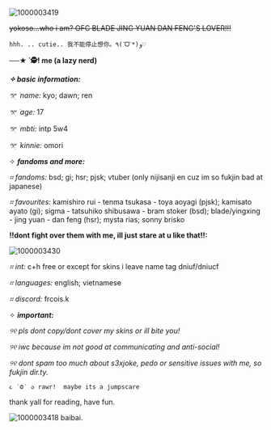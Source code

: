 ![1000003419](https://github.com/iifuudoudou/iifuudoudou/assets/165263026/c96c0da6-43f9-4758-bb5e-b6c0cf951069)

~~yokoso...who i am? OFC BLADE JING YUAN DAN FENG'S LOVER!!!~~

    hhh. .. cutie.. 我不能停止想你。٩(ˊᗜˋ*)و♡

**──★ ˙🕵️! me (a lazy nerd)**

***✧ basic information:***

_𖦁ׅ ࣪ name:_ kyo; dawn; ren

_𖦁ׅ ࣪ age:_ 17

_𖦁ׅ ࣪ mbti:_ intp 5w4

_𖦁ׅ ࣪ kinnie:_ omori

✧ ***fandoms and more:***

_⌗ fandoms:_ bsd; gi; hsr; pjsk; vtuber (only nijisanji en cuz im so fukjin bad at japanese)

_⌗ favourites:_ kamishiro rui - tenma tsukasa - toya aoyagi (pjsk); kamisato ayato (gi); sigma - tatsuhiko shibusawa - bram stoker (bsd); blade/yingxing - jing yuan - dan feng (hsr); mysta rias; sonny brisko


**!!dont fight over them with me, ill just stare at u like that!!:**


![1000003430](https://github.com/danfxng/danfxng/assets/165263026/ecba9df1-15e6-472d-aced-0b8c29431ab0)

_⌗ int:_ c+h free or except for skins i leave name tag dniuf/dniucf

_⌗ languages:_ english; vietnamese

_⌗ discord:_ frcois.k 

✧ ***important:***

_୨୧ pls dont copy/dont cover my skins or ill bite you!_

_୨୧ iwc because im not good at communicating and anti-social!_

_୨୧ dont spam too much about s3xjoke, pedo or sensitive issues with me, so fukjin dir.ty._

    ૮ ˙Ⱉ˙ ა rawr!  maybe its a jumpscare 

thank yall for reading, have fun.


![1000003418](https://github.com/iifuudoudou/iifuudoudou/assets/165263026/0be17ed1-9885-485d-b5cc-1dd338dbd891)
baibai.
